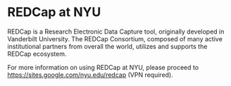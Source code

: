 # REDCap at NYU

REDCap is a Research Electronic Data Capture tool, originally developed in Vanderbilt University. The REDCap Consortium, composed of many active institutional partners from overall the world, utilizes and supports the REDCap ecosystem.

For more information on using REDCap at NYU, please proceed to https://sites.google.com/nyu.edu/redcap (VPN required).
